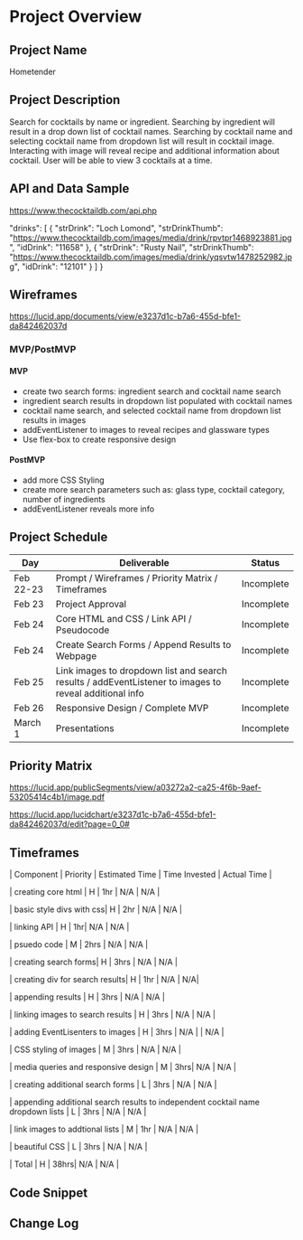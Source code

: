 # Project Overview

## Project Name

Hometender

## Project Description

Search for cocktails by name or ingredient. Searching by ingredient will result in a drop down list of cocktail names. Searching by cocktail name and selecting cocktail name from dropdown list will result in cocktail image. Interacting with image will reveal recipe and additional information about cocktail. User will be able to view 3 cocktails at a time.  
## API and Data Sample

https://www.thecocktaildb.com/api.php

"drinks": [
        {
            "strDrink": "Loch Lomond",
            "strDrinkThumb": "https://www.thecocktaildb.com/images/media/drink/rpvtpr1468923881.jpg",
            "idDrink": "11658"
        },
        {
            "strDrink": "Rusty Nail",
            "strDrinkThumb": "https://www.thecocktaildb.com/images/media/drink/yqsvtw1478252982.jpg",
            "idDrink": "12101"
        }
    ]
}

## Wireframes

https://lucid.app/documents/view/e3237d1c-b7a6-455d-bfe1-da842462037d

### MVP/PostMVP


#### MVP 
- create two search forms: ingredient search and cocktail name search
- ingredient search results in dropdown list populated with cocktail names
- cocktail name search, and selected cocktail name from dropdown list results in images
- addEventListener to images to reveal recipes and glassware types  
- Use flex-box to create responsive design 

#### PostMVP  

- add more CSS Styling
- create more search parameters such as: glass type, cocktail category, number of ingredients
- addEventListener reveals more info 

## Project Schedule

|  Day | Deliverable | Status
|---|---| ---|
|Feb 22-23| Prompt / Wireframes / Priority Matrix / Timeframes | Incomplete
|Feb 23| Project Approval | Incomplete
|Feb 24| Core HTML and CSS / Link API / Pseudocode | Incomplete
|Feb 24| Create Search Forms / Append Results to Webpage | Incomplete
|Feb 25| Link images to dropdown list and search results / addEventListener to images to reveal additional info  | Incomplete
|Feb 26| Responsive Design / Complete MVP | Incomplete
|March 1| Presentations | Incomplete

## Priority Matrix

https://lucid.app/publicSegments/view/a03272a2-ca25-4f6b-9aef-53205414c4b1/image.pdf

https://lucid.app/lucidchart/e3237d1c-b7a6-455d-bfe1-da842462037d/edit?page=0_0#

## Timeframes

| Component | Priority | Estimated Time | Time Invested | Actual Time |

| creating core html | H | 1hr | N/A | N/A |

| basic style divs with css| H | 2hr | N/A | N/A |

| linking API | H | 1hr| N/A | N/A |

| psuedo code | M | 2hrs | N/A | N/A |

| creating search forms| H | 3hrs | N/A | N/A |

| creating div for search results| H | 1hr | N/A | N/A|

| appending results | H | 3hrs | N/A | N/A |

| linking images to search results | H | 3hrs | N/A | N/A |

| adding EventLisenters to images | H | 3hrs | N/A | | N/A |

| CSS styling of images | M | 3hrs | N/A | N/A |

| media queries and responsive design | M | 3hrs| N/A | N/A |

| creating additional search forms | L | 3hrs | N/A | N/A |

| appending additional search results to independent cocktail name dropdown lists | L | 3hrs | N/A | N/A |

| link images to addtional lists | M | 1hr | N/A | N/A |

| beautiful CSS | L | 3hrs | N/A | N/A |

| Total | H | 38hrs| N/A | N/A |

## Code Snippet

## Change Log
